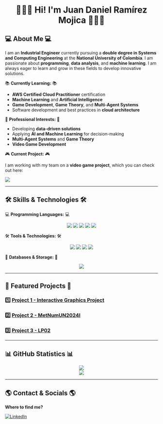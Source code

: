 <div align="center">

# 👨🏻‍💻 Hi! I'm **Juan Daniel Ramírez Mojica 👨🏻‍💻** 
</div>

## 💻 About Me 💻 
I am an **Industrial Engineer** currently pursuing a **double degree in Systems and Computing Engineering** at the **National University of Colombia**. I am passionate about **programming**, **data analysis**, and **machine learning**. I am always eager to learn and grow in these fields to develop innovative solutions.  

📚 **Currently Learning:** 📚
- **AWS Certified Cloud Practitioner** certification  
- **Machine Learning** and **Artificial Intelligence**  
- **Game Development**, **Game Theory**, and **Multi-Agent Systems**  
- Software development and best practices in **cloud architecture**  

🎯 **Professional Interests:**  🎯
- Developing **data-driven solutions**  
- Applying **AI and Machine Learning** for decision-making  
- **Multi-Agent Systems** and **Game Theory**  
- **Video Game Development**  

🎮 **Current Project:**  🎮

I am working with my team on a **video game project**, which you can check out here:  

<p align="center">
  
<a href="https://ezcles.itch.io/ecos-andinos"> <img src="https://img.shields.io/badge/Itch.io-FA5C5C?style=for-the-badge&logo=itch.io&logoColor=white"> </a>
  
</p>

---

## 🛠️ Skills & Technologies 🛠️ 

💻 **Programming Languages:**  💻 


<div align="center">
  
  <img src="https://img.shields.io/badge/Python-3776AB?style=for-the-badge&logo=python&logoColor=white">
  <img src="https://img.shields.io/badge/Java-ED8B00?style=for-the-badge&logo=java&logoColor=white">
  <img src="https://img.shields.io/badge/JavaScript-F7DF1E?style=for-the-badge&logo=javascript&logoColor=black">
  <img src="https://img.shields.io/badge/C%23-239120?style=for-the-badge&logo=c-sharp&logoColor=white">
  <img src="https://img.shields.io/badge/R-276DC3?style=for-the-badge&logo=r&logoColor=white">

</div>


🛠️ **Tools & Technologies:** 🛠️
<div align="center">
  
  <img src="https://img.shields.io/badge/Git-F05032?style=for-the-badge&logo=git&logoColor=white">
  <img src="https://img.shields.io/badge/GitHub-181717?style=for-the-badge&logo=github&logoColor=white">
  <img src="https://img.shields.io/badge/AWS-FF9900?style=for-the-badge&logo=amazonaws&logoColor=white">
  <img src="https://img.shields.io/badge/Unity-000000?style=for-the-badge&logo=unity&logoColor=white">

</div>

💾 **Databases & Storage:**  💾
<div align="center">
  
  <img src="https://img.shields.io/badge/SQL-4479A1?style=for-the-badge&logo=mysql&logoColor=white">
  
</div>


---

## 📌 Featured Projects  📌


### 1️⃣ [Project 1 - Interactive Graphics Project](https://github.com/JuanDanielRamirezMojica/JuanDanielRamirezMojica.github.io)  
   

### 2️⃣ [Project 2 - MetNumUN2024I](https://github.com/JuanDanielRamirezMojica/MetNumUN2024I)  
   

### 3️⃣ [Project 3 - LP02](https://github.com/JuanDanielRamirezMojica/LP02_juaramirezmo)  
   

---

## 📊 GitHub Statistics 📊  

<div align="center">

  <img src="https://github-readme-stats.vercel.app/api?username=JuanDanielRamirezMojica&show_icons=true&theme=catppuccin_latte">
  <br>
  <img src="https://github-readme-stats.vercel.app/api/top-langs/?username=JuanDanielRamirezMojica&layout=compact&theme=catppuccin_latte">

</div>

---

## 🌎 Contact & Socials 🌎
**Where to find me?**  


[![LinkedIn](https://img.shields.io/badge/LinkedIn-0077B5?style=for-the-badge&logo=linkedin&logoColor=white)](https://www.linkedin.com/in/juan-daniel-ramirez-ab8311170?utm_source=share&utm_campaign=share_via&utm_content=profile&utm_medium=android_app)  


 


<!--

NOTAS:
**JuanDanielRamirezMojica/JuanDanielRamirezMojica** is a ✨ _special_ ✨ repository because its `README.md` (this file) appears on your GitHub profile.

AÑADIR EL DE TEORÍA DE JEUGOS DE AXELROD

Here are some ideas to get you started:
 - 🤖
- 🔭 I’m currently working on ...
- 🌱 I’m currently learning ...
- 👯 I’m looking to collaborate on ...
- 🤔 I’m looking for help with ...
- 💬 Ask me about ...
- 📫 How to reach me: ...
- 😄 Pronouns: ...
- ⚡ Fun fact: ...



- **Game Development**, **Game Theory**, and **Multi-Agent Systems**  
- Software development and best practices in **cloud architecture**  
-->
